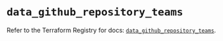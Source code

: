# `data_github_repository_teams`

Refer to the Terraform Registry for docs: [`data_github_repository_teams`](https://registry.terraform.io/providers/integrations/github/6.7.0/docs/data-sources/repository_teams).
